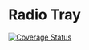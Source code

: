 # Radio Tray

[![Coverage Status](https://coveralls.io/repos/github/meonwax/radiotray/badge.svg?branch=master)](https://coveralls.io/github/meonwax/radiotray?branch=master)
